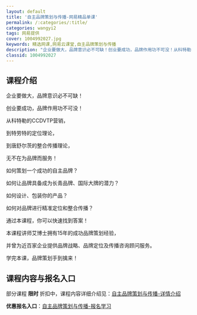 ```yaml
---
layout: default
title: '自主品牌策划与传播-网易精品单课'
permalink: /:categories/:title/
categories: wangyi2
tags: 网易提供
cover: 1004992027.jpg
keywords: 精选网课,网易云课堂,自主品牌策划与传播
description: "企业要做大，品牌意识必不可缺！创业要成功，品牌作用功不可没！从科特勒的CCDVTP营销，到特劳特的定位理论，到唐舒尔茨的整合传播理论，无不在为品牌而服务！如何策划一个成功的自主品牌？如何让品"
classid: 1004992027
---
```


## 课程介绍

企业要做大，品牌意识必不可缺！

创业要成功，品牌作用功不可没！

从科特勒的CCDVTP营销，

到特劳特的定位理论，

到唐舒尔茨的整合传播理论，

无不在为品牌而服务！

如何策划一个成功的自主品牌？

如何让品牌具备成为长青品牌、国际大牌的潜力？

如何设计、包装你的产品？

如何对品牌进行精准定位和整合传播？

通过本课程，你可以快速找到答案！

本课程讲师艾博士拥有15年的成功品牌策划经验，

并曾为近百家企业提供品牌战略、品牌定位及传播咨询顾问服务。

学完本课，品牌策划手到擒来！

## 课程内容与报名入口

部分课程 **限时** 折扣中，课程内容详细介绍见：[自主品牌策划与传播-详情介绍](https://study.163.com/course/introduction/1004992027.htm?share=1&shareId=1025206652&utm_campaign=share&utm_medium=iphoneShare&utm_source=&utm_u=1025206652)

**优惠报名入口**：[自主品牌策划与传播-报名学习](https://study.163.com/course/introduction/1004992027.htm?share=1&shareId=1025206652&utm_campaign=share&utm_medium=iphoneShare&utm_source=&utm_u=1025206652)

